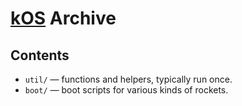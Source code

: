 # [kOS](https://ksp-kos.github.io/KOS/) Archive

## Contents

- `util/` — functions and helpers, typically run once.
- `boot/` — boot scripts for various kinds of rockets.
